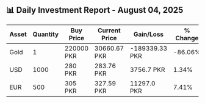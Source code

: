 ## 📊 Daily Investment Report - August 04, 2025

| Asset | Quantity | Buy Price | Current Price | Gain/Loss | % Change |
|-------|----------|-----------|----------------|------------|----------|
| Gold | 1 | 220000 PKR | 30660.67 PKR | -189339.33 PKR | -86.06% |
| USD | 1000 | 280 PKR | 283.76 PKR | 3756.7 PKR | 1.34% |
| EUR | 500 | 305 PKR | 327.59 PKR | 11297.0 PKR | 7.41% |
